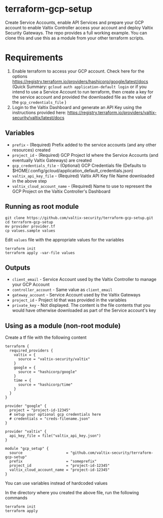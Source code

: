 # terraform-gcp-setup
Create Service Accounts, enable API Services and prepare your GCP account to enable Valtix Controller access your account and deploy Valtix Security Gateways. The repo provides a full working example. You can clone this and use this as a module from your other terraform scripts.

# Requirements
1. Enable terraform to access your GCP account. Check here for the options https://registry.terraform.io/providers/hashicorp/google/latest/docs (Quick Summary: `gcloud auth application-default login` or if you intend to use a Service Account to run terraform, then create a key for the service account and provided the downloaded file as the value of the `gcp_credentials_file` )
1. Login to the Valtix Dashboard and generate an API Key using the instructions provided here: https://registry.terraform.io/providers/valtix-security/valtix/latest/docs

## Variables

* `prefix` - (Required) Prefix added to the service accounts (and any other resources) created
* `project_id` - (Required) GCP Project Id where the Service Accounts (and eventually Valtix Gateways) are created
* `gcp_credentials_file` - (Optional) GCP Credentials file (Defaults to $HOME/.config/gcloud/application_default_credentials.json)
* `valtix_api_key_file` - (Required) Valtix API Key file Name downloaded in the above step
* `valtix_cloud_account_name` - (Required) Name to use to represent the GCP Project on the Valtix Controller's Dashboard

## Running as root module
```
git clone https://github.com/valtix-security/terraform-gcp-setup.git
cd terraform-gcp-setup
mv provider provider.tf
cp values.sample values
```

Edit `values` file with the appropriate values for the variables

```
terraform init
terraform apply -var-file values
```

## Outputs

* `client_email` - Service Account used by the Valtix Controller to manage your GCP Account
* `controller_account` - Same value as `client_email`
* `gateway_account` - Service Account used by the Valtix Gateways
* `project_id` - Project Id that was provided in the variables
* `private_key` - Not displayed. The content is the file contents that you would have otherwise downloaded as part of the Service account's key

## Using as a module (non-root module)

Create a tf file with the following content

```hcl
terraform {
  required_providers {
    valtix = {
      source = "valtix-security/valtix"
    }
    google = {
      source = "hashicorp/google"
    }
    time = {
      source = "hashicorp/time"
    }
  }
}

provider "google" {
  project = "project-id-12345"
  # setup your optional gcp credentials here
  # credentials = "creds-filename.json"
}

provider "valtix" {
  api_key_file = file("valtix_api_key.json")
}

module "gcp_setup" {
  source                    = "github.com/valtix-security/terraform-gcp-setup"
  prefix                    = "someprefix"
  project_id                = "project-id-12345"
  valtix_cloud_account_name = "project-id-12345"
}
```

You can use variables instead of hardcoded values

In the directory where you created the above file, run the following commands

```
terraform init
terraform apply
```